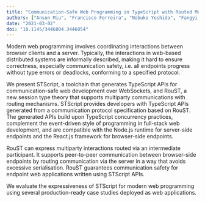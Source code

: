 ```yaml
---
title: "Communication-Safe Web Programming in TypeScript with Routed Multiparty Session Types"
authors: ["Anson Miu", "Francisco Ferreira", "Nobuko Yoshida", "Fangyi Zhou"]
date: "2021-03-02"
doi: "10.1145/3446804.3446854"
---
```

Modern web programming involves coordinating interactions between browser
clients and a server. Typically, the interactions in web-based distributed
systems are informally described, making it hard to ensure correctness,
especially communication safety, i.e. all endpoints progress without type
errors or deadlocks, conforming to a specified protocol.

We present STScript, a toolchain that generates TypeScript APIs for
communication-safe web development over WebSockets, and RouST, a new session
type theory that supports multiparty communications with routing mechanisms.
STScript provides developers with TypeScript APIs generated from a
communication protocol specification based on RouST. The generated APIs build
upon TypeScript concurrency practices, complement the event-driven style of
programming in full-stack web development, and are compatible with the Node.js
runtime for server-side endpoints and the React.js framework for browser-side
endpoints.

RouST can express multiparty interactions routed via an intermediate
participant. It supports peer-to-peer communication between browser-side
endpoints by routing communication via the server in a way that avoids
excessive serialisation. RouST guarantees communication safety for endpoint web
applications written using STScript APIs.

We evaluate the expressiveness of STScript for modern web programming using
several production-ready case studies deployed as web applications.
